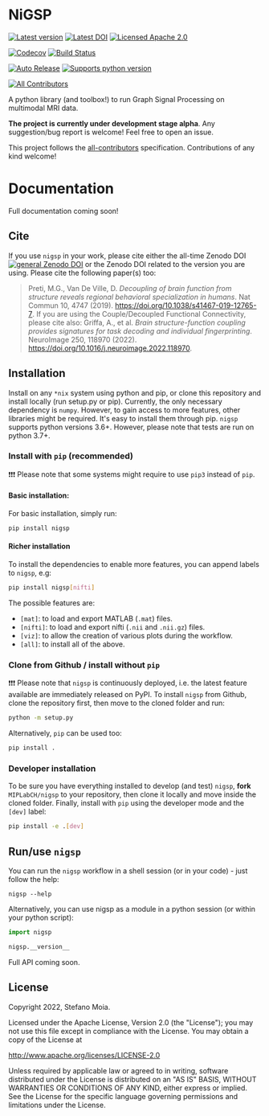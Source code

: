NiGSP
=====

[![Latest version](https://img.shields.io/pypi/v/nigsp?style=flat&logo=pypi)](https://pypi.org/project/nigsp/)
[![Latest DOI](https://zenodo.org/badge/446805866.svg?style=flat&logo=zenodo&label=Latest_DOI)](https://zenodo.org/badge/latestdoi/446805866)
[![Licensed Apache 2.0](https://img.shields.io/github/license/MIPLabCH/nigsp?style=flat)](https://github.com/MIPLabCH/nigsp/blob/master/LICENSE)

[![Codecov](https://codecov.io/gh/MIPLabCH/nigsp/branch/master/graph/badge.svg?style=flat&logo=codecov)](https://codecov.io/gh/MIPLabCH/nigsp)
[![Build Status](https://circleci.com/gh/MIPLabCH/nigsp.svg?style=shield&logo=circleci)](https://circleci.com/gh/MIPLabCH/nigsp)
<!--[![See the documentation at: https://nigsp.readthedocs.io](https://readthedocs.org/projects/nigsp/badge/?version=latest)](https://nigsp.readthedocs.io/en/latest/?badge=latest) -->

[![Auto Release](https://img.shields.io/badge/release-auto.svg?colorA=888888&colorB=9B065A&label=auto)](https://github.com/intuit/auto)
[![Supports python version](https://img.shields.io/pypi/pyversions/nigsp?style=shield&logo=python)](https://pypi.org/project/nigsp/)

<!-- ALL-CONTRIBUTORS-BADGE:START - Do not remove or modify this section -->
[![All Contributors](https://img.shields.io/badge/all_contributors-1-orange.svg?style=flat)](#contributors)
<!-- ALL-CONTRIBUTORS-BADGE:END -->


A python library (and toolbox!) to run Graph Signal Processing on multimodal MRI data.

**The project is currently under development stage alpha**.
Any suggestion/bug report is welcome! Feel free to open an issue.

This project follows the [all-contributors](https://github.com/all-contributors/all-contributors) specification. Contributions of any kind welcome!

Documentation
=============

Full documentation coming soon!

Cite
----

If you use `nigsp` in your work, please cite either the all-time Zenodo DOI [![general Zenodo DOI](https://zenodo.org/badge/110845855.svg)](https://zenodo.org/badge/latestdoi/110845855) or the Zenodo DOI related to the version you are using.
Please cite the following paper(s) too:
> Preti, M.G., Van De Ville, D. _Decoupling of brain function from structure reveals regional behavioral specialization in humans_. Nat Commun 10, 4747 (2019). https://doi.org/10.1038/s41467-019-12765-7.
If you are using the Couple/Decoupled Functional Connectivity, please cite also:
> Griffa, A., et al. _Brain structure-function coupling provides signatures for task decoding and individual fingerprinting_. NeuroImage 250, 118970 (2022). https://doi.org/10.1016/j.neuroimage.2022.118970.

Installation
------------

Install on any `*nix` system using python and pip, or clone this repository and install locally (run setup.py or pip).
Currently, the only necessary dependency is `numpy`. However, to gain access to more features, other libraries might be required.
It's easy to install them through pip.
`nigsp` supports python versions 3.6+. However, please note that tests are run on python 3.7+.

### Install with `pip` (recommended)

:exclamation::exclamation::exclamation: Please note that some systems might require to use `pip3` instead of `pip`.

#### Basic installation:
For basic installation, simply run:
```bash
pip install nigsp
```

#### Richer installation
To install the dependencies to enable more features, you can append labels to `nigsp`, e.g:
```bash
pip install nigsp[nifti]
```

The possible features are:
- `[mat]`: to load and export MATLAB (`.mat`) files.
- `[nifti]`: to load and export nifti (`.nii` and `.nii.gz`) files.
- `[viz]`: to allow the creation of various plots during the workflow.
- `[all]`: to install all of the above.

### Clone from Github / install without `pip`

:exclamation::exclamation::exclamation: Please note that `nigsp` is continuously deployed, i.e. the latest feature available are immediately released on PyPI.
To install `nigsp` from Github, clone the repository first, then move to the cloned folder and run:
```bash
python -m setup.py
```

Alternatively, `pip` can be used too:
```bash
pip install .
```

### Developer installation

To be sure you have everything installed to develop (and test) `nigsp`, **fork** `MIPLabCH/nigsp` to your repository, then clone it locally and move inside the cloned folder. Finally, install with `pip` using the developer mode and the `[dev]` label:
```bash
pip install -e .[dev]
```


Run/use `nigsp`
---------------

You can run the `nigsp` workflow in a shell session (or in your code) - just follow the help:
```shell
nigsp --help
```

Alternatively, you can use nigsp as a module in a python session (or within your python script):
```python
import nigsp

nigsp.__version__
```

Full API coming soon.


<!-- ## Contributors ✨

Thanks goes to these wonderful people ([emoji key](https://allcontributors.org/docs/en/emoji-key)): -->

<!-- ALL-CONTRIBUTORS-LIST:START - Do not remove or modify this section -->
<!-- prettier-ignore-start -->
<!-- markdownlint-disable -->


<!-- markdownlint-enable -->
<!-- prettier-ignore-end -->
<!-- ALL-CONTRIBUTORS-LIST:END -->


License
-------

Copyright 2022, Stefano Moia.

Licensed under the Apache License, Version 2.0 (the "License");
you may not use this file except in compliance with the License.
You may obtain a copy of the License at

http://www.apache.org/licenses/LICENSE-2.0

Unless required by applicable law or agreed to in writing, software
distributed under the License is distributed on an "AS IS" BASIS,
WITHOUT WARRANTIES OR CONDITIONS OF ANY KIND, either express or implied.
See the License for the specific language governing permissions and
limitations under the License.

